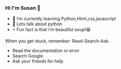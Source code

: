 ### Hi I'm Susan 👋




- 🌱 I’m currently learning  Python,Html,css,javascript
- 📍 Lets talk about python
- ⚡ Fun fact  is that i'm beautiful soup!😁


When you get stuck, remember: Read-Search-Ask.
- Read the documentation or error
- Search Google
- Ask your friends for help

